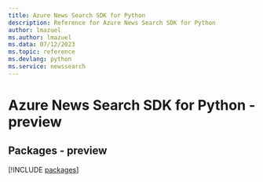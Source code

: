 ```yaml
---
title: Azure News Search SDK for Python
description: Reference for Azure News Search SDK for Python
author: lmazuel
ms.author: lmazuel
ms.data: 07/12/2023
ms.topic: reference
ms.devlang: python
ms.service: newssearch
---
```

# Azure News Search SDK for Python - preview
## Packages - preview
[!INCLUDE [packages](news-search-index.md)]
